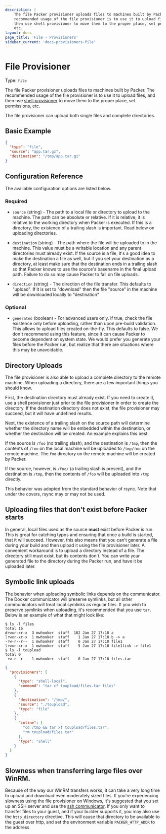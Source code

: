 ```yaml
---
description: |
    The file Packer provisioner uploads files to machines built by Packer. The
    recommended usage of the file provisioner is to use it to upload files, and
    then use shell provisioner to move them to the proper place, set permissions,
    etc.
layout: docs
page_title: 'File - Provisioners'
sidebar_current: 'docs-provisioners-file'
---
```


# File Provisioner

Type: `file`

The file Packer provisioner uploads files to machines built by Packer. The
recommended usage of the file provisioner is to use it to upload files, and then
use [shell provisioner](/docs/provisioners/shell.html) to move them to the
proper place, set permissions, etc.

The file provisioner can upload both single files and complete directories.

## Basic Example

``` json
{
  "type": "file",
  "source": "app.tar.gz",
  "destination": "/tmp/app.tar.gz"
}
```

## Configuration Reference

The available configuration options are listed below.

### Required

-   `source` (string) - The path to a local file or directory to upload to
    the machine. The path can be absolute or relative. If it is relative, it is
    relative to the working directory when Packer is executed. If this is a
    directory, the existence of a trailing slash is important. Read below on
    uploading directories.

-   `destination` (string) - The path where the file will be uploaded to in
    the machine. This value must be a writable location and any parent
    directories must already exist. If the source is a file, it's a good idea to
    make the destination a file as well, but if you set your destination as a
    directory, at least make sure that the destination ends in a trailing slash
    so that Packer knows to use the source's basename in the final upload path.
    Failure to do so may cause Packer to fail on file uploads.

-   `direction` (string) - The direction of the file transfer. This defaults to
    "upload". If it is set to "download" then the file "source" in the machine
    will be downloaded locally to "destination"

### Optional

-   `generated` (boolean) - For advanced users only. If true, check the file
    existence only before uploading, rather than upon pre-build validation.
    This allows to upload files created on-the-fly. This defaults to false. We
    don't recommend using this feature, since it can cause Packer to become
    dependent on system state. We would prefer you generate your files before
    the Packer run, but realize that there are situations where this may be
    unavoidable.

## Directory Uploads

The file provisioner is also able to upload a complete directory to the remote
machine. When uploading a directory, there are a few important things you should
know.

First, the destination directory must already exist. If you need to create it,
use a shell provisioner just prior to the file provisioner in order to create
the directory. If the destination directory does not exist, the file
provisioner may succeed, but it will have undefined results.

Next, the existence of a trailing slash on the source path will determine
whether the directory name will be embedded within the destination, or whether
the destination will be created. An example explains this best:

If the source is `/foo` (no trailing slash), and the destination is `/tmp`, then
the contents of `/foo` on the local machine will be uploaded to `/tmp/foo` on
the remote machine. The `foo` directory on the remote machine will be created by
Packer.

If the source, however, is `/foo/` (a trailing slash is present), and the
destination is `/tmp`, then the contents of `/foo` will be uploaded into `/tmp`
directly.

This behavior was adopted from the standard behavior of rsync. Note that under
the covers, rsync may or may not be used.

## Uploading files that don't exist before Packer starts

In general, local files used as the source **must** exist before Packer is run.
This is great for catching typos and ensuring that once a build is started,
that it will succeed. However, this also means that you can't generate a file
during your build and then upload it using the file provisioner later.
A convenient workaround is to upload a directory instead of a file. The
directory still must exist, but its contents don't. You can write your
generated file to the directory during the Packer run, and have it be uploaded
later.

## Symbolic link uploads

The behavior when uploading symbolic links depends on the communicator. The
Docker communicator will preserve symlinks, but all other communicators will
treat local symlinks as regular files. If you wish to preserve symlinks when
uploading, it's recommended that you use `tar`. Below is an example of what
that might look like:

``` text
$ ls -l files
total 16
drwxr-xr-x  3 mwhooker  staff  102 Jan 27 17:10 a
lrwxr-xr-x  1 mwhooker  staff    1 Jan 27 17:10 b -> a
-rw-r--r--  1 mwhooker  staff    0 Jan 27 17:10 file1
lrwxr-xr-x  1 mwhooker  staff    5 Jan 27 17:10 file1link -> file1
$ ls -l toupload
total 0
-rw-r--r--  1 mwhooker  staff    0 Jan 27 17:10 files.tar
```

``` json
{
  "provisioners": [
    {
      "type": "shell-local",
      "command": "tar cf toupload/files.tar files"
    },
    {
      "destination": "/tmp/",
      "source": "./toupload",
      "type": "file"
    },
    {
      "inline": [
        "cd /tmp && tar xf toupload/files.tar",
        "rm toupload/files.tar"
      ],
      "type": "shell"
    }
  ]
}
```

## Slowness when transferring large files over WinRM.

Because of the way our WinRM transfers works, it can take a very long time to
upload and download even moderately sized files. If you're experiencing
slowness using the file provisioner on Windows, it's suggested that you set up
an SSH server and use the [ssh
communicator](/docs/templates/communicator.html#ssh-communicator). If you only
want to transfer files to your guest, and if your builder supports it, you may
also use the `http_directory` directive. This will cause that directory to be
available to the guest over http, and set the environment variable
`PACKER_HTTP_ADDR` to the address.
